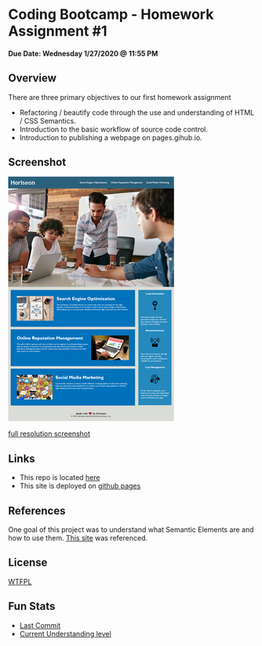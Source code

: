 # Coding Bootcamp - Homework Assignment #1
#### Due Date: Wednesday 1/27/2020 @ 11:55 PM
## Overview
There are three primary objectives to our first homework assignment
* Refactoring / beautify code through the use and understanding of HTML / CSS Semantics.
* Introduction to the basic workflow of source code control.
* Introduction to publishing a webpage on pages.gihub.io.

## Screenshot
![screenshot](assets/images/screenshot25.jpg)

[full resolution screenshot](assets/images/screenshot.jpg)

## Links
* This repo is located [here](https://github.com/jonesjsc/homework1)
* This site is deployed on [github pages](https://jonesjsc.github.io/homework1/)

## References
One goal of this project was to understand what Semantic Elements are and how to use them.  [This site](https://www.w3schools.com/html/html5_semantic_elements.asp) was referenced.

## License
[WTFPL](https://choosealicense.com/licenses/wtfpl/)

## Fun Stats
* [Last Commit](https://img.shields.io/github/last-commit/jonesjsc/homework1)
* [Current Understanding level](https://img.shields.io/badge/Understanding%20Level-Barely-yellow)